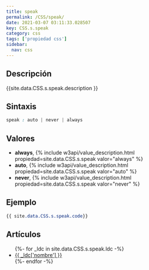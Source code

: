 ```yaml
---
title: speak
permalink: /CSS/speak/
date: 2021-03-07 03:11:33.028507
key: CSS.s.speak
category: css
tags: ['propiedad css']
sidebar: 
  nav: css
---
```


## Descripción
{{site.data.CSS.s.speak.description }}

## Sintaxis
~~~css
speak : auto | never | always
~~~

## Valores
* **always**,  {% include w3api/value_description.html propiedad=site.data.CSS.s.speak valor="always" %}
* **auto**,  {% include w3api/value_description.html propiedad=site.data.CSS.s.speak valor="auto" %}
* **never**,  {% include w3api/value_description.html propiedad=site.data.CSS.s.speak valor="never" %}

## Ejemplo
~~~css
{{ site.data.CSS.s.speak.code}}
~~~

## Artículos
<ul>
{%- for _ldc in site.data.CSS.s.speak.ldc -%}
   <li>
       <a href="{{_ldc['url'] }}">{{ _ldc['nombre'] }}</a>
   </li>
{%- endfor -%}
</ul>
